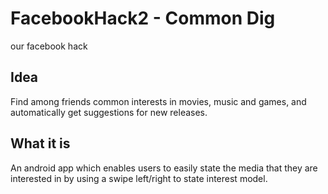 # FacebookHack2 - Common Dig
our facebook hack

## Idea

Find among friends common interests in movies, music and games, and automatically get suggestions for new releases.

## What it is

An android app which enables users to easily state the media that they are interested in by using
a swipe left/right to state interest model.
